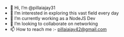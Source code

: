 - 👋 Hi, I’m @pillaiajay31
- 👀 I’m interested in exploring this vast field every day
- 🌱 I’m currently working as a NodeJS Dev
- 💞️ I’m looking to collaborate on networking
- 📫 How to reach me :- pillaiajay42@gmail.com

<!---
pillaiajay31/pillaiajay31 is a ✨ special ✨ repository because its `README.md` (this file) appears on your GitHub profile.
You can click the Preview link to take a look at your changes.
--->
